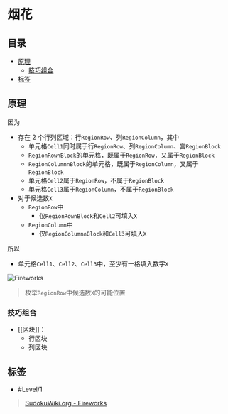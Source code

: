 # 烟花

<!-- START doctoc generated TOC please keep comment here to allow auto update -->
<!-- DON'T EDIT THIS SECTION, INSTEAD RE-RUN doctoc TO UPDATE -->
## 目录

- [原理](#%E5%8E%9F%E7%90%86)
  - [技巧组合](#%E6%8A%80%E5%B7%A7%E7%BB%84%E5%90%88)
- [标签](#%E6%A0%87%E7%AD%BE)

<!-- END doctoc generated TOC please keep comment here to allow auto update -->

## 原理

因为
- 存在 2 个行列区域：行`RegionRow`、列`RegionColumn`，其中
	- 单元格`Cell1`同时属于行`RegionRow`、列`RegionColumn`、宫`RegionBlock`
	- `RegionRow∩Block`的单元格，既属于`RegionRow`，又属于`RegionBlock`
	- `RegionColumn∩Block`的单元格，既属于`RegionColumn`，又属于`RegionBlock`
	- 单元格`Cell2`属于`RegionRow`，不属于`RegionBlock`
	- 单元格`Cell3`属于`RegionColumn`，不属于`RegionBlock`
- 对于候选数`X`
	- `RegionRow`中
		- 仅`RegionRow∩Block`和`Cell2`可填入`X`
	- `RegionColumn`中
		- 仅`RegionColumn∩Block`和`Cell3`可填入`X`

所以
- 单元格`Cell1`、`Cell2`、`Cell3`中，至少有一格填入数字`X`

![Fireworks](https://www.sudokuwiki.org/PuzImages/Firework1.png)

> 枚举`RegionRow`中候选数`X`的可能位置

###  技巧组合

- [[区块]]：
	- 行区块
	- 列区块

## 标签

- #Level/1

> [SudokuWiki.org - Fireworks](https://www.sudokuwiki.org/Fireworks)
